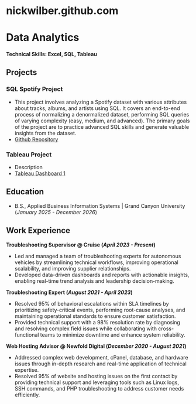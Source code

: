 # nickwilber.github.com

# Data Analytics

#### Technical Skills: Excel, SQL, Tableau

## Projects

### SQL Spotify Project
- This project involves analyzing a Spotify dataset with various attributes about tracks, albums, and artists using SQL. It covers an end-to-end process of normalizing a denormalized dataset, performing SQL queries of varying complexity (easy, medium, and advanced). The primary goals of the project are to practice advanced SQL skills and generate valuable insights from the dataset.
- [Github Repository](https://github.com/NickWilber/spotify)

### Tableau Project
- Description
- [Tableau Dashboard 1](https://public.tableau.com/views/FirstDashboard_17399842525970/Dashboard1?:language=en-US&:sid=&:redirect=auth&:display_count=n&:origin=viz_share_link)

## Education			        		
- B.S., Applied Business Information Systems | Grand Canyon University (_January 2025 - December 2026_)
## Work Experience
**Troubleshooting Supervisor @ Cruise (_April 2023 - Present_)**
- Led and managed a team of troubleshooting experts for autonomous vehicles by streamlining technical workflows, improving operational scalability, and improving supplier relationships.
- Developed data-driven dashboards and reports with actionable insights, enabling real-time trend analysis and leadership decision-making.

**Troubleshooting Expert (_August 2021 - April 2023_)**
- Resolved 95% of behavioral escalations within SLA timelines by prioritizing safety-critical events, performing root-cause analyses, and maintaining operational standards to ensure customer satisfaction.
- Provided technical support with a 98% resolution rate by diagnosing and resolving complex field issues while collaborating with cross-functional teams to minimize downtime and enhance system reliability.

**Web Hosting Advisor @ Newfold Digital (_December 2020 - August 2021_)**
- Addressed complex web development, cPanel, database, and hardware issues through in-depth research and real-time application of technical expertise.
- Resolved 95% of website and hosting issues on the first contact by providing technical support and leveraging tools such as Linux logs, SSH commands, and PHP troubleshooting to address customer needs efficiently.
